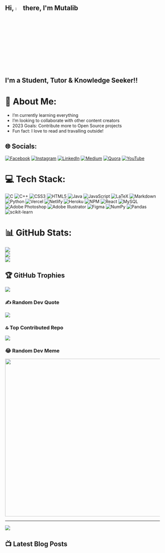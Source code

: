 
<!--Welcome Message-->
## Hi, <img src="assets/hello.gif" width="5%" alt="">there, I'm Mutalib 

<!--Short Description about me and my work-->
## I'm a Student, Tutor & Knowledge Seeker!!
# 💫 About Me:

- I’m currently learning everything 
- I’m looking to collaborate with other content creators
- 2023 Goals: Contribute more to Open Source projects
- Fun fact: I love to read and travalling outside!

## 🌐 Socials:
[![Facebook](https://img.shields.io/badge/Facebook-%231877F2.svg?logo=Facebook&logoColor=white)](https://facebook.com/mamutalibcse) [![Instagram](https://img.shields.io/badge/Instagram-%23E4405F.svg?logo=Instagram&logoColor=white)](https://instagram.com/__abdul_mutalib) [![LinkedIn](https://img.shields.io/badge/LinkedIn-%230077B5.svg?logo=linkedin&logoColor=white)](https://linkedin.com/in/Md-Abdul-Mutalib) [![Medium](https://img.shields.io/badge/Medium-12100E?logo=medium&logoColor=white)](https://medium.com/@mamutalib) [![Quora](https://img.shields.io/badge/Quora-%23B92B27.svg?logo=Quora&logoColor=white)](https://quora.com/profile/Md-Abdul-Mutalib) [![YouTube](https://img.shields.io/badge/YouTube-%23FF0000.svg?logo=YouTube&logoColor=white)](https://youtube.com/@UCBzPgLe7IdN158VRnXwEWfQ) 

# 💻 Tech Stack:
![C](https://img.shields.io/badge/c-%2300599C.svg?style=plastic&logo=c&logoColor=white) ![C++](https://img.shields.io/badge/c++-%2300599C.svg?style=plastic&logo=c%2B%2B&logoColor=white) ![CSS3](https://img.shields.io/badge/css3-%231572B6.svg?style=plastic&logo=css3&logoColor=white) ![HTML5](https://img.shields.io/badge/html5-%23E34F26.svg?style=plastic&logo=html5&logoColor=white) ![Java](https://img.shields.io/badge/java-%23ED8B00.svg?style=plastic&logo=java&logoColor=white) ![JavaScript](https://img.shields.io/badge/javascript-%23323330.svg?style=plastic&logo=javascript&logoColor=%23F7DF1E) ![LaTeX](https://img.shields.io/badge/latex-%23008080.svg?style=plastic&logo=latex&logoColor=white) ![Markdown](https://img.shields.io/badge/markdown-%23000000.svg?style=plastic&logo=markdown&logoColor=white) ![Python](https://img.shields.io/badge/python-3670A0?style=plastic&logo=python&logoColor=ffdd54) ![Vercel](https://img.shields.io/badge/vercel-%23000000.svg?style=plastic&logo=vercel&logoColor=white) ![Netlify](https://img.shields.io/badge/netlify-%23000000.svg?style=plastic&logo=netlify&logoColor=#00C7B7) ![Heroku](https://img.shields.io/badge/heroku-%23430098.svg?style=plastic&logo=heroku&logoColor=white) ![NPM](https://img.shields.io/badge/NPM-%23000000.svg?style=plastic&logo=npm&logoColor=white) ![React](https://img.shields.io/badge/react-%2320232a.svg?style=plastic&logo=react&logoColor=%2361DAFB) ![MySQL](https://img.shields.io/badge/mysql-%2300f.svg?style=plastic&logo=mysql&logoColor=white) ![Adobe Photoshop](https://img.shields.io/badge/adobephotoshop-%2331A8FF.svg?style=plastic&logo=adobephotoshop&logoColor=white) ![Adobe Illustrator](https://img.shields.io/badge/adobeillustrator-%23FF9A00.svg?style=plastic&logo=adobeillustrator&logoColor=white) 	![Figma](https://img.shields.io/badge/figma-%23F24E1E.svg?style=plastic&logo=figma&logoColor=white) ![NumPy](https://img.shields.io/badge/numpy-%23013243.svg?style=plastic&logo=numpy&logoColor=white) ![Pandas](https://img.shields.io/badge/pandas-%23150458.svg?style=plastic&logo=pandas&logoColor=white) ![scikit-learn](https://img.shields.io/badge/scikit--learn-%23F7931E.svg?style=plastic&logo=scikit-learn&logoColor=white)
# 📊 GitHub Stats:
![](https://github-readme-stats.vercel.app/api?username=mamutalib&theme=jolly&hide_border=false&include_all_commits=false&count_private=false)<br/>
![](https://github-readme-streak-stats.herokuapp.com/?user=mamutalib&theme=jolly&hide_border=false)<br/>
![](https://github-readme-stats.vercel.app/api/top-langs/?username=mamutalib&theme=jolly&hide_border=false&include_all_commits=false&count_private=false&layout=compact)

## 🏆 GitHub Trophies
![](https://github-profile-trophy.vercel.app/?username=mamutalib&theme=radical&no-frame=false&no-bg=false&margin-w=4)

### ✍️ Random Dev Quote
![](https://quotes-github-readme.vercel.app/api?type=horizontal&theme=merko)

### 🔝 Top Contributed Repo
![](https://github-contributor-stats.vercel.app/api?username=mamutalib&limit=5&theme=tokyonight&combine_all_yearly_contributions=true)

### 😂 Random Dev Meme

<img src="https://rm.up.railway.app/" width="512px"/>

---
[![](https://visitcount.itsvg.in/api?id=mamutalib&icon=0&color=5)](https://visitcount.itsvg.in)

## 📺 Latest Blog Posts

<!-- BLOG-POST-LIST:START -->
<!-- BLOG-POST-LIST:END -->
